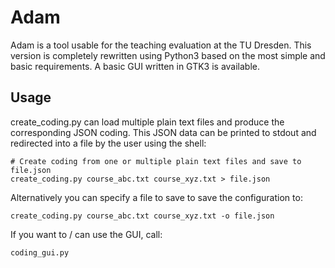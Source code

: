Adam
====

Adam is a tool usable for the teaching evaluation at the TU Dresden.
This version is completely rewritten using Python3 based on the most simple and basic requirements.
A basic GUI written in GTK3 is available.

Usage
-----

create_coding.py can load multiple plain text files and produce the corresponding JSON coding.
This JSON data can be printed to stdout and redirected into a file by the user using the shell:

    # Create coding from one or multiple plain text files and save to file.json
    create_coding.py course_abc.txt course_xyz.txt > file.json

Alternatively you can specify a file to save to save the configuration to:

    create_coding.py course_abc.txt course_xyz.txt -o file.json

If you want to / can use the GUI, call:

    coding_gui.py
